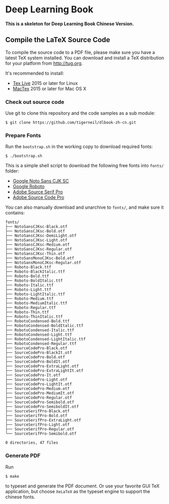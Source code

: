 Deep Learning Book
==================

**This is a skeleton for Deep Learning Book Chinese Version.**

## Compile the LaTeX Source Code

To compile the source code to a PDF file, please make sure you have a latest TeX
system installed. You can download and install a TeX distribution for your
platform from http://tug.org.

It's recommended to install:

- [Tex Live](http://tug.org/texlive/) 2015 or later for Linux
- [MacTex](http://tug.org/mactex/) 2015 or later for Mac OS X

### Check out source code

Use git to clone this repository and the code samples as a sub module:

```shell
$ git clone https://github.com/tigerneil/dlbook-zh-cn.git
```

### Prepare Fonts

Run the `bootstrap.sh` in the working copy to download required fonts:

``` shell
$ ./bootstrap.sh
```

This is a simple shell script to download the following free fonts into `fonts/` folder:

- [Google Noto Sans CJK SC](https://noto-website-2.storage.googleapis.com/pkgs/NotoSansCJKsc-hinted.zip)
- [Google Roboto](https://github.com/google/roboto/releases/download/v2.134/roboto-unhinted.zip)
- [Adobe Source Serif Pro](https://github.com/adobe-fonts/source-serif-pro/archive/1.017R.zip)
- [Adobe Source Code Pro](https://github.com/adobe-fonts/source-code-pro/archive/2.030R-ro/1.050R-it.zip)

You can also manually download and unarchive to `fonts/`, and make sure it contains:

```shell
fonts/
├── NotoSansCJKsc-Black.otf
├── NotoSansCJKsc-Bold.otf
├── NotoSansCJKsc-DemiLight.otf
├── NotoSansCJKsc-Light.otf
├── NotoSansCJKsc-Medium.otf
├── NotoSansCJKsc-Regular.otf
├── NotoSansCJKsc-Thin.otf
├── NotoSansMonoCJKsc-Bold.otf
├── NotoSansMonoCJKsc-Regular.otf
├── Roboto-Black.ttf
├── Roboto-BlackItalic.ttf
├── Roboto-Bold.ttf
├── Roboto-BoldItalic.ttf
├── Roboto-Italic.ttf
├── Roboto-Light.ttf
├── Roboto-LightItalic.ttf
├── Roboto-Medium.ttf
├── Roboto-MediumItalic.ttf
├── Roboto-Regular.ttf
├── Roboto-Thin.ttf
├── Roboto-ThinItalic.ttf
├── RobotoCondensed-Bold.ttf
├── RobotoCondensed-BoldItalic.ttf
├── RobotoCondensed-Italic.ttf
├── RobotoCondensed-Light.ttf
├── RobotoCondensed-LightItalic.ttf
├── RobotoCondensed-Regular.ttf
├── SourceCodePro-Black.otf
├── SourceCodePro-BlackIt.otf
├── SourceCodePro-Bold.otf
├── SourceCodePro-BoldIt.otf
├── SourceCodePro-ExtraLight.otf
├── SourceCodePro-ExtraLightIt.otf
├── SourceCodePro-It.otf
├── SourceCodePro-Light.otf
├── SourceCodePro-LightIt.otf
├── SourceCodePro-Medium.otf
├── SourceCodePro-MediumIt.otf
├── SourceCodePro-Regular.otf
├── SourceCodePro-Semibold.otf
├── SourceCodePro-SemiboldIt.otf
├── SourceSerifPro-Black.otf
├── SourceSerifPro-Bold.otf
├── SourceSerifPro-ExtraLight.otf
├── SourceSerifPro-Light.otf
├── SourceSerifPro-Regular.otf
└── SourceSerifPro-Semibold.otf

0 directories, 47 files
```

### Generate PDF

Run

``` shell
$ make
```

to typeset and generate the PDF document. Or use your favorite GUI TeX
application, but choose `XeLaTeX` as the typeset engine to support the chinese
fonts.
